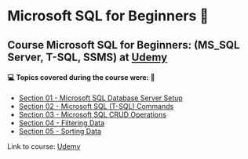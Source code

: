 # Microsoft SQL for Beginners :game_die:

## Course Microsoft SQL for Beginners: (MS_SQL Server, T-SQL, SSMS) at [Udemy](https://www.udemy.com/course/microsoft-sql-for-beginners-ms-sql-servert-sql-ssms/)

#### :computer: Topics covered during the course were: :rocket:
- [Section 01 - Microsoft SQL Database Server Setup](https://github.com/romulovieira777/Microsoft_SQL_for_Beginners/tree/main/Section%2001%20-%20Microsoft%20SQL%20Database%20Server%20Setup)
- [Section 02 - Microsoft SQL (T-SQL) Commands](https://github.com/romulovieira777/Microsoft_SQL_for_Beginners/tree/main/Section%2002%20-%20Microsoft%20SQL%20(T-SQL)%20Commands)
- [Section 03 - Microsoft SQL CRUD Operations](https://github.com/romulovieira777/Microsoft_SQL_for_Beginners/tree/main/Section%2003%20-%20Microsoft%20SQL%20CRUD%20Operations)
- [Section 04 - Filtering Data](https://github.com/romulovieira777/Microsoft_SQL_for_Beginners/tree/main/Section%2004%20-%20Filtering%20Data)
- [Section 05 - Sorting Data](https://github.com/romulovieira777/Microsoft_SQL_for_Beginners/tree/main/Section%2005%20-%20Sorting%20Data)

Link to course: [Udemy](https://www.udemy.com/course/microsoft-sql-for-beginners-ms-sql-servert-sql-ssms/)

